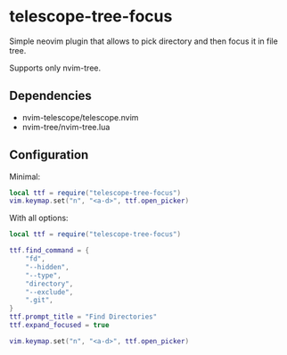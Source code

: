 # telescope-tree-focus

Simple neovim plugin that allows to pick directory and then focus it in file
tree.

Supports only nvim-tree.

## Dependencies

- nvim-telescope/telescope.nvim
- nvim-tree/nvim-tree.lua

## Configuration

Minimal:

```lua
local ttf = require("telescope-tree-focus")
vim.keymap.set("n", "<a-d>", ttf.open_picker)
```

With all options:

```lua
local ttf = require("telescope-tree-focus")

ttf.find_command = {
    "fd",
    "--hidden",
    "--type",
    "directory",
    "--exclude",
    ".git",
}
ttf.prompt_title = "Find Directories"
ttf.expand_focused = true

vim.keymap.set("n", "<a-d>", ttf.open_picker)
```
